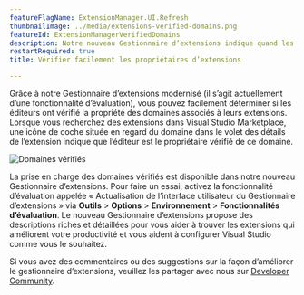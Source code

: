 ```yaml
---
featureFlagName: ExtensionManager.UI.Refresh
thumbnailImage: ../media/extensions-verified-domains.png
featureId: ExtensionManagerVerifiedDomains
description: Notre nouveau Gestionnaire d’extensions indique quand les éditeurs d’extensions sont les propriétaires vérifiés de leurs domaines.
restartRequired: true
title: Vérifier facilement les propriétaires d’extensions

---
```


Grâce à notre Gestionnaire d’extensions modernisé (il s’agit actuellement d’une fonctionnalité d’évaluation), vous pouvez facilement déterminer si les éditeurs ont vérifié la propriété des domaines associés à leurs extensions. Lorsque vous recherchez des extensions dans Visual Studio Marketplace, une icône de coche située en regard du domaine dans le volet des détails de l’extension indique que l’éditeur est le propriétaire vérifié de ce domaine. 

![Domaines vérifiés](../media/extensions-verified-domains.png "Domaines vérifiés")

La prise en charge des domaines vérifiés est disponible dans notre nouveau Gestionnaire d’extensions. Pour faire un essai, activez la fonctionnalité d’évaluation appelée « Actualisation de l’interface utilisateur du Gestionnaire d’extensions » via **Outils** > **Options** > **Environnement** > **Fonctionnalités d’évaluation**. Le nouveau Gestionnaire d’extensions propose des descriptions riches et détaillées pour vous aider à trouver les extensions qui améliorent votre productivité et vous aident à configurer Visual Studio comme vous le souhaitez.

Si vous avez des commentaires ou des suggestions sur la façon d’améliorer le gestionnaire d’extensions, veuillez les partager avec nous sur [Developer Community](https://developercommunity.visualstudio.com/t/Modern-Extension-Manager-for-Visual-Stud/10401804).
